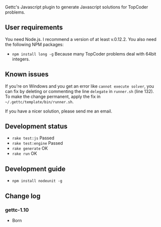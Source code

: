 Gettc's Javascript plugin to generate Javascript solutions for TopCoder problems.

## User requirements

You need Node.js. I recommend a version of at least v.0.12.2.
You also need the following NPM packages:

* `npm install long -g` Because many TopCoder problems deal with 64bit integers.

## Known issues

If you're on Windows and you get an error like `cannot execute solver`, you can
fix by deleting or commenting the line `delegate` in `runner.sh` (line 132). To
make the change permanent, apply the fix in `~/.gettc/template/bin/runner.sh`.

If you have a nicer solution, please send me an email.

## Development status

* `rake test:js` Passed
* `rake test:engine` Passed
* `rake generate` OK
* `rake run` OK

## Development guide

* `npm install nodeunit -g`

## Change log

### gettc-1.10

* Born
